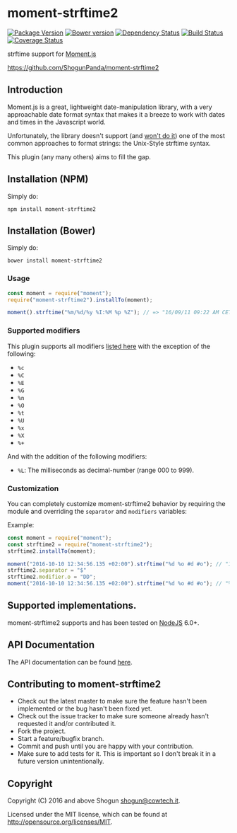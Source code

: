 # moment-strftime2

[![Package Version](https://badge.fury.io/js/moment-strftime2.png)](http://badge.fury.io/js/moment-strftime2)
[![Bower version](https://badge.fury.io/bo/moment-strftime2.png)](https://badge.fury.io/bo/moment-strftime2)
[![Dependency Status](https://gemnasium.com/ShogunPanda/moment-strftime2.png?travis)](https://gemnasium.com/ShogunPanda/moment-strftime2)
[![Build Status](https://secure.travis-ci.org/ShogunPanda/moment-strftime2.png?branch=master)](http://travis-ci.org/ShogunPanda/moment-strftime2)
[![Coverage Status](https://coveralls.io/repos/github/ShogunPanda/moment-strftime2/badge.svg?branch=master)](https://coveralls.io/github/ShogunPanda/moment-strftime2?branch=master)

strftime support for [Moment.js](http://momentjs.com/)

https://github.com/ShogunPanda/moment-strftime2

## Introduction

Moment.js is a great, lightweight date-manipulation library, with a very approachable date format syntax that makes it a breeze to work with dates and times in the Javascript world.

Unfortunately, the library doesn't support (and [won't do it](https://github.com/moment/moment/issues/49)) one of the most common approaches to format strings: the Unix-Style strftime syntax.
 
This plugin (any many others) aims to fill the gap.

## Installation (NPM)

Simply do:

```
npm install moment-strftime2
```

## Installation (Bower)

Simply do:

```
bower install moment-strftime2
```

### Usage

```javascript
const moment = require("moment");
require("moment-strftime2").installTo(moment);

moment().strftime("%m/%d/%y %I:%M %p %Z"); // => "16/09/11 09:22 AM CET"
```

### Supported modifiers

This plugin supports all modifiers [listed here](http://man7.org/linux/man-pages/man3/strftime.3.html) with the exception of the following:
 
* `%c`
* `%C`
* `%E`
* `%G`
* `%n`
* `%O`
* `%t`
* `%U`
* `%x`
* `%X`
* `%+`

And with the addition of the following modifiers:

* `%L`: The milliseconds as decimal-number (range 000 to 999).

### Customization

You can completely customize moment-strftime2 behavior by requiring the module and overriding the `separator` and `modifiers` variables:

Example:

```javascript
const moment = require("moment");
const strftime2 = require("moment-strftime2");
strftime2.installTo(moment);

moment("2016-10-10 12:34:56.135 +02:00").strftime("%d %o #d #o"); // "10 %o #d #o"
strftime2.separator = "$"
strftime2.modifier.o = "DD";
moment("2016-10-10 12:34:56.135 +02:00").strftime("%d %o #d #o"); // "%d %o 10 10"
```

## Supported implementations.

moment-strftime2 supports and has been tested on [NodeJS](http://nodejs.org) 6.0+.

## API Documentation

The API documentation can be found [here](https://shogunpanda.github.io/moment-strftime2).

## Contributing to moment-strftime2

* Check out the latest master to make sure the feature hasn't been implemented or the bug hasn't been fixed yet.
* Check out the issue tracker to make sure someone already hasn't requested it and/or contributed it.
* Fork the project.
* Start a feature/bugfix branch.
* Commit and push until you are happy with your contribution.
* Make sure to add tests for it. This is important so I don't break it in a future version unintentionally.

## Copyright

Copyright (C) 2016 and above Shogun <shogun@cowtech.it>.

Licensed under the MIT license, which can be found at http://opensource.org/licenses/MIT.
